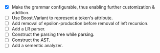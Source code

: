  - [x] Make the grammar configurable, thus enabling further customization & addition.
 - [ ] Use Boost.Variant to represent a token's attribute.
 - [ ] Add removal of epsilon-production before removal of left recursion.
 - [ ] Add a LR parser.
 - [ ] Construct the parsing tree while parsing.
 - [ ] Construct the AST.
 - [ ] Add a sementic analyzer.

